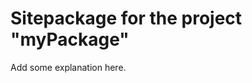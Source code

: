 Sitepackage for the project "myPackage"
==============================================================

Add some explanation here.
